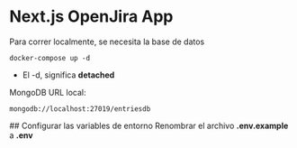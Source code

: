 # Next.js OpenJira App

Para correr localmente, se necesita la base de datos

```
docker-compose up -d
```

- El -d, significa **detached**

MongoDB URL local:

```
mongodb://localhost:27019/entriesdb
```

## Configurar las variables de entorno
Renombrar el archivo **.env.example** a **.env**
